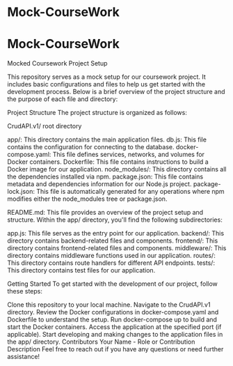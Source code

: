 # Mock-CourseWork

# Mock-CourseWork

Mocked Coursework Project Setup

This repository serves as a mock setup for our coursework project. It includes basic configurations and files to help us get started with the development process. Below is a brief overview of the project structure and the purpose of each file and directory:

Project Structure
The project structure is organized as follows:

CrudAPI.v1/ root directory

app/: This directory contains the main application files.
db.js: This file contains the configuration for connecting to the database.
docker-compose.yaml: This file defines services, networks, and volumes for Docker containers.
Dockerfile: This file contains instructions to build a Docker image for our application.
node_modules/: This directory contains all the dependencies installed via npm.
package.json: This file contains metadata and dependencies information for our Node.js project.
package-lock.json: This file is automatically generated for any operations where npm modifies either the node_modules tree or package.json.


README.md: This file provides an overview of the project setup and structure.
Within the app/ directory, you'll find the following subdirectories:

app.js: This file serves as the entry point for our application.
backend/: This directory contains backend-related files and components.
frontend/: This directory contains frontend-related files and components.
middleware/: This directory contains middleware functions used in our application.
routes/: This directory contains route handlers for different API endpoints.
tests/: This directory contains test files for our application.

Getting Started
To get started with the development of our project, follow these steps:

Clone this repository to your local machine.
Navigate to the CrudAPI.v1 directory.
Review the Docker configurations in docker-compose.yaml and Dockerfile to understand the setup.
Run docker-compose up to build and start the Docker containers.
Access the application at the specified port (if applicable).
Start developing and making changes to the application files in the app/ directory.
Contributors
Your Name - Role or Contribution Description
Feel free to reach out if you have any questions or need further assistance!
